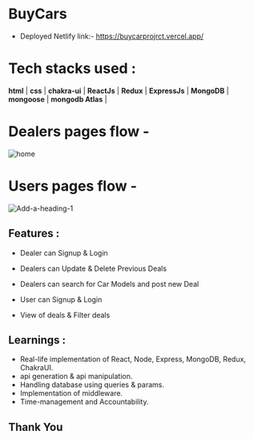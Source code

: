 # BuyCars

 - Deployed Netlify link:- https://buycarprojrct.vercel.app/

 # Tech stacks used :
 **html** |  **css** |  **chakra-ui** |  **ReactJs** |  **Redux** |  **ExpressJs** |  **MongoDB**  |  **mongoose** | **mongodb Atlas** | 
 
 # Dealers pages flow -
   <img  src='https://i.ibb.co/pR5CwxY/Add-a-heading-1.png" alt="Add-a-heading-1' alt='home' />
   
 # Users pages flow -
<img src="https://i.ibb.co/pR5CwxY/Add-a-heading-1.png" alt="Add-a-heading-1" border="0">
 
  ## Features :

 - Dealer can Signup & Login
 - Dealers can Update & Delete Previous Deals
 - Dealers can search for Car Models and post new Deal

 - User can Signup & Login
 - View of deals & Filter deals


 ## Learnings :
- Real-life implementation of React, Node, Express, MongoDB, Redux, ChakraUI.
- api generation & api manipulation.
- Handling database using queries & params.
- Implementation of middleware.
- Time-management and Accountability.

## Thank You
